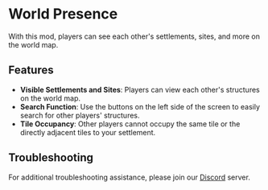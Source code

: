# World Presence

With this mod, players can see each other's settlements, sites, and more on the world map.

## Features

- **Visible Settlements and Sites**: Players can view each other's structures on the world map.
- **Search Function**: Use the buttons on the left side of the screen to easily search for other players' structures.
- **Tile Occupancy**: Other players cannot occupy the same tile or the directly adjacent tiles to your settlement.

## Troubleshooting

For additional troubleshooting assistance, please join our [Discord](https://discord.gg/NCsArSaqBW) server.
